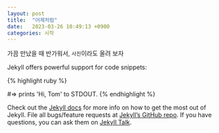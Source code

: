 ```yaml
---
layout: post
title:  "어제처럼"
date:   2023-03-26 10:49:13 +0900
categories: 시작
---
```

가끔 만났을 때 반가워서, `사진`이라도 올려 보자

Jekyll offers powerful support for code snippets:

{% highlight ruby %}

#=> prints 'Hi, Tom' to STDOUT.
{% endhighlight %}

Check out the [Jekyll docs][jekyll-docs] for more info on how to get the most out of Jekyll. File all bugs/feature requests at [Jekyll’s GitHub repo][jekyll-gh]. If you have questions, you can ask them on [Jekyll Talk][jekyll-talk].

[jekyll-docs]: https://jekyllrb.com/docs/home
[jekyll-gh]:   https://github.com/jekyll/jekyll
[jekyll-talk]: https://talk.jekyllrb.com/
